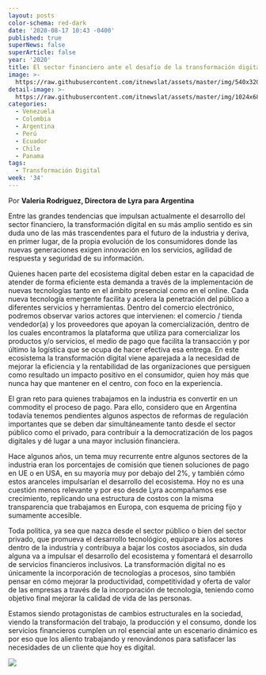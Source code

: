 ```yaml
---
layout: posts
color-schema: red-dark
date: '2020-08-17 10:43 -0400'
published: true
superNews: false
superArticle: false
year: '2020'
title: El sector financiero ante el desafío de la transformación digital
image: >-
  https://raw.githubusercontent.com/itnewslat/assets/master/img/540x320/Valeria-Rodriguez-p.jpg
detail-image: >-
  https://raw.githubusercontent.com/itnewslat/assets/master/img/1024x680/Valeria-Rodriguez-g.jpg
categories:
  - Venezuela
  - Colombia
  - Argentina
  - Perú
  - Ecuador
  - Chile
  - Panama
tags:
  - Transformación Digital
week: '34'
---
```

Por **Valeria Rodriguez, Directora de Lyra para Argentina**
  
Entre las grandes tendencias que impulsan actualmente el desarrollo del sector financiero,  la transformación digital en su más amplio sentido es sin duda uno de las más trascendentes para el futuro de la industria y deriva, en primer lugar, de la propia evolución de los consumidores donde las nuevas generaciones exigen innovación en los servicios, agilidad de respuesta y seguridad de su información. 

Quienes hacen parte del ecosistema digital deben estar en la capacidad de atender de forma eficiente esta demanda a través de la implementación de nuevas tecnologías tanto en el ámbito presencial como en el online. Cada nueva tecnología emergente facilita y acelera la penetración del público a diferentes servicios y herramientas. Dentro del comercio electrónico, podremos observar varios actores que intervienen: el comercio / tienda vendedor(a) y los proveedores que apoyan la comercialización, dentro de los cuales encontramos la plataforma que utiliza para comercializar los productos y/o servicios, el medio de pago que facilita la transacción y por último la logística que se ocupa de hacer efectiva esa entrega. En este ecosistema la transformación digital viene aparejada a la necesidad de mejorar la eficiencia y la rentabilidad de las organizaciones que persiguen como resultado un impacto positivo en el consumidor, quien hoy más que nunca hay que mantener en el centro, con foco en la experiencia.

El gran reto para quienes trabajamos en la industria es convertir en un commodity el proceso de pago. Para ello, considero que en Argentina todavía tenemos pendientes algunos aspectos de reformas de regulación importantes  que se deben dar simultáneamente tanto desde el sector público como el privado, para contribuir a la democratización de los pagos digitales y dé lugar a una mayor inclusión financiera.

Hace algunos años, un tema muy recurrente entre algunos sectores de la industria eran los porcentajes de comisión que tienen soluciones de pago en UE o en USA, en su mayoría muy por debajo del 2%, y también cómo estos aranceles impulsarían el desarrollo del ecosistema. Hoy no es una cuestión menos relevante y por eso desde Lyra acompañamos ese crecimiento, replicando una estructura de costos con la misma transparencia que trabajamos en Europa, con esquema de pricing fijo y sumamente accesible.

Toda política, ya sea que nazca desde el sector público o bien del sector privado, que promueva el desarrollo tecnológico, equipare a los actores dentro de la industria y contribuya a bajar los costos asociados, sin duda alguna va a impulsar el desarrollo del ecosistema y fomentará el desarrollo de servicios financieros inclusivos.
La transformación digital no es únicamente la incorporación de tecnologías a procesos, sino también pensar en cómo mejorar la productividad, competitividad y oferta de valor de las empresas a través de la incorporación de tecnología, teniendo como objetivo final mejorar la calidad de vida de las personas. 

Estamos siendo protagonistas de cambios estructurales en la sociedad, viendo la transformación del trabajo, la producción y el consumo, donde los servicios financieros cumplen un rol esencial ante un escenario dinámico es por eso que los aliento trabajando y renovándonos para satisfacer las necesidades de un cliente que hoy es digital.

<img src="https://tracker.metricool.com/c3po.jpg?hash=56f88a41e39ab42c063cc51676587a04"/>